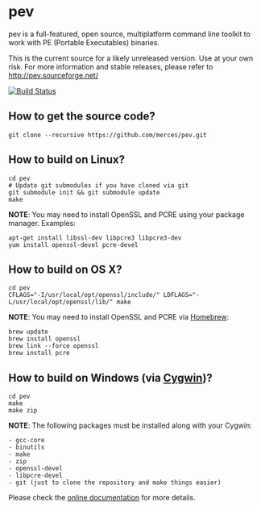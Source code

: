 # pev

pev is a full-featured, open source, multiplatform command line toolkit to work with PE (Portable Executables) binaries.

This is the current source for a likely unreleased version. Use at your own risk. For more information and stable releases, please refer to http://pev.sourceforge.net/

[![Build Status](https://travis-ci.org/merces/pev.png)](https://travis-ci.org/merces/pev)

## How to get the source code?

	git clone --recursive https://github.com/merces/pev.git

## How to build on Linux?

	cd pev
	# Update git submodules if you have cloned via git
	git submodule init && git submodule update
	make

**NOTE**: You may need to install OpenSSL and PCRE using your package manager. Examples:

	apt-get install libssl-dev libpcre3 libpcre3-dev
	yum install openssl-devel pcre-devel

## How to build on OS X?

	cd pev
	CFLAGS="-I/usr/local/opt/openssl/include/" LDFLAGS="-L/usr/local/opt/openssl/lib/" make

**NOTE**: You may need to install OpenSSL and PCRE via [Homebrew](http://brew.sh/):

	brew update
	brew install openssl
	brew link --force openssl
	brew install pcre

## How to build on Windows (via [Cygwin](http://cygwin.com/))?

	cd pev
	make
	make zip

**NOTE**: The following packages must be installed along with your Cygwin:

	- gcc-core
	- binutils
	- make
	- zip
	- openssl-devel
	- libpcre-devel
	- git (just to clone the repository and make things easier)

Please check the [online documentation](http://pev.sourceforge.net/doc/manual/en_us) for more details.
